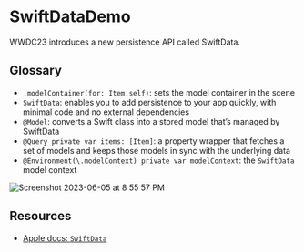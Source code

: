 # SwiftDataDemo

WWDC23 introduces a new persistence API called SwiftData. 

## Glossary 

* `.modelContainer(for: Item.self)`: sets the model container in the scene 
* `SwiftData`: enables you to add persistence to your app quickly, with minimal code and no external dependencies
* `@Model`: converts a Swift class into a stored model that’s managed by SwiftData
* `@Query private var items: [Item]`: a property wrapper that fetches a set of models and keeps those models in sync with the underlying data
* `@Environment(\.modelContext) private var modelContext`: the `SwiftData` model context

![Screenshot 2023-06-05 at 8 55 57 PM](https://github.com/alexpaul/SwiftDataDemo/assets/1819208/1e39447c-d55b-46f1-8c8c-7ffd07271d3f)

## Resources

* [Apple docs: `SwiftData`](https://developer.apple.com/documentation/swiftdata)
